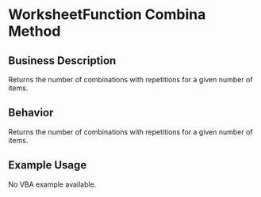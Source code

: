 # WorksheetFunction Combina Method

## Business Description
Returns the number of combinations with repetitions for a given number of items.

## Behavior
Returns the number of combinations with repetitions for a given number of items.

## Example Usage
No VBA example available.